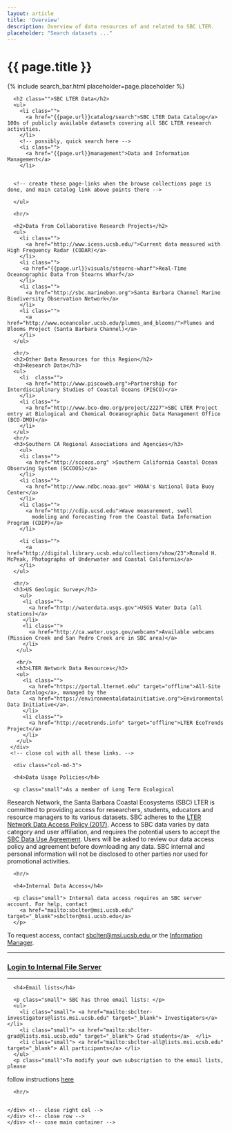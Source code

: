 ```yaml
---
layout: article
title: 'Overview'
description: Overview of data resources of and related to SBC LTER.
placeholder: "Search datasets ..."
---
```


<h1>{{ page.title }}</h1>
{% include search_bar.html placeholder=page.placeholder %}

<div id="main-container">
  <div class="row">
  <!-- fun stuff -->
    <div class="col-md-9">

      <h2 class="">SBC LTER Data</h2>
      <ul>          
        <li class="">
          <a href="{{page.url}}catalog/search">SBC LTER Data Catalog</a> 100s of publicly available datasets covering all SBC LTER research activities.
        </li>
        <!-- possibly, quick search here -->
        <li class="">
          <a href="{{page.url}}management">Data and Information Management</a>
        </li>

 
      <!-- create these page-links when the browse collections page is done, and main catalog link above points there -->   
 <!--
    <li class="">
	       <a href="">Search All SBC Data Holdings</a>
        </li>
        <li class="">
   	  <a href="">SBC Signature Data</a>
        </li> 
 -->
      </ul>
<!-- 
<p>SBC LTER collects data on _ TO DO: A brief description of the scope and type of data collected at a site.____
</p>
Contact information for the site’s information manager or link to the contact page of the site.
 -->

      <hr/>
       
      <h2>Data from Collaborative Research Projects</h2>
      <ul>
        <li class="">
          <a href="http://www.icess.ucsb.edu/">Current data measured with High Frequency Radar (CODAR)</a> 
        </li>
        <li class="">
         <a href="{{page.url}}visuals/stearns-wharf">Real-Time Oceanographic Data from Stearns Wharf</a> 
        </li>
        <li class="">
          <a href="http://sbc.marinebon.org">Santa Barbara Channel Marine Biodiversity Observation Network</a> 
        </li>       
        <li class="">
          <a href="http://www.oceancolor.ucsb.edu/plumes_and_blooms/">Plumes and Blooms Project (Santa Barbara Channel)</a> 
        </li>
      </ul>

      <hr/>
      <h2>Other Data Resources for this Region</h2>
      <h3>Research Data</h3>
      <ul>
        <li  class="">
          <a href="http://www.piscoweb.org">Partnership for Interdisciplinary Studies of Coastal Oceans (PISCO)</a>
        </li>
        <li class="">
          <a href="http://www.bco-dmo.org/project/2227">SBC LTER Project entry at Biological and Chemical Oceanographic Data Management Office (BCO-DMO)</a>
        </li>   
      </ul>
      <hr/>
      <h3>Southern CA Regional Associations and Agencies</h3>
        <ul>
        <li class="">
          <a href="http://sccoos.org" >Southern California Coastal Ocean Observing System (SCCOOS)</a>
        </li>
        <li class="">
          <a href="http://www.ndbc.noaa.gov" >NOAA's National Data Buoy Center</a>
        </li>
        <li class="">
          <a href="http://cdip.ucsd.edu">Wave measurement, swell
            modeling and forecasting from the Coastal Data Information Program (CDIP)</a> 
        </li>
  <!-- 
        <li class="">
          <a href="http://marinelife.noaa.gov">Channel Islands Encyclopedia of the Sanctuary</a>
        </li>  
        -->
        <li class="">
          <a href="http://digital.library.ucsb.edu/collections/show/23">Ronald H. McPeak, Photographs of Underwater and Coastal California</a>
        </li>
      </ul>
  
      <hr/>
      <h3>US Geologic Survey</h3>
        <ul>
         <li class="">
           <a href="http://waterdata.usgs.gov">USGS Water Data (all stations)</a> 
         </li>
         <li class="">
           <a href="http://ca.water.usgs.gov/webcams">Available webcams (Mission Creek and San Pedro Creek are in SBC area)</a>
         </li>    
       </ul>

       <hr/>
       <h3>LTER Network Data Resources</h3>
       <ul>
         <li class="">
           <a href="https://portal.lternet.edu" target="offline">All-Site Data Catalog</a>, managed by the
           <a href="https://environmentaldatainitiative.org">Environmental Data Initiative</a>.
         </li>
         <li class="">
           <a href="http://ecotrends.info" target="offline">LTER EcoTrends Project</a>
         </li>
       </ul>
     </div> 
     <!-- close col with all these links. -->


<!-- policies, internal access, noarrower  col -->
      <div class="col-md-3">
<!-- policies -->
      <h4>Data Usage Policies</h4>

      <p class="small">As a member of Long Term Ecological 
Research Network, the Santa Barbara Coastal Ecosystems (SBC) LTER 
is committed to providing access for researchers, students, educators and resource managers to its 
various datasets. SBC adheres to the <a href="https://lternet.edu/data-access-policy/" >LTER Network Data Access Policy (2017)</a>.
Access to SBC data varies by data category and user affiliation, and requires the potential users to 
accept the <a href="{{page.url}}policies">SBC Data Use Agreement</a>. 
Users will be asked to review our data access policy and agreement before downloading any data. 
SBC internal and personal information will not be disclosed to other parties nor used for promotional activities.</p>

      <hr/> 
<!-- internal access -->

      <h4>Internal Data Access</h4>

      <p class="small"> Internal data access requires an SBC server account. For help, contact
        <a href="mailto:sbclter@msi.ucsb.edu" target="_blank">sbclter@msi.ucsb.edu</a> 
      </p> 
   <!-- coment this out until help page is written -->
   <!-- 
  or see <a href="{{page.url}}/internal_access">Instructions for accessing Internal Data</a>.
 <p class="small"> 
 Internal data access requires SBC login. For help, see 
 <a href="{{page.url}}internal_access">Instructions for accessing Internal Data</a>. 
 </p> 
--> 
 <p class="">
 To request access, contact <a href="mailto:sbclter@msi.ucsb.edu" target="_blank"> sbclter@msi.ucsb.edu </a> 
   or the <a href="mailto:lkui@ucsb.edu">Information Manager</a>.
 </p>  
       <hr/>  
 <h3><a href="https://sbc.lternet.edu/internal">Login to Internal File Server</a></h3> 
      <hr/> 


      <h4>Email lists</h4>

      <p class="small"> SBC has three email lists: </p>
      <ul>
        <li class="small"> <a href="mailto:sbclter-investigators@lists.msi.ucsb.edu" target="_blank"> Investigators</a>  </li>
        <li class="small"> <a href="mailto:sbclter-grad@lists.msi.ucsb.edu" target="_blank"> Grad students</a>  </li>
        <li class="small"> <a href="mailto:sbclter-all@lists.msi.ucsb.edu" target="_blank"> All participants</a> </li>
      </ul>
      <p class="small">To modify your own subscription to the email lists, please 
follow instructions <a href="http://lists.msi.ucsb.edu/mailman/listinfo/sbclter-all">here</a> </p>

      <hr/> 


    </div> <!-- close right col -->
    </div> <!-- close row -->
    </div> <!-- cose main container -->

<script src="/assets/js/simple_search.js"/></script>
